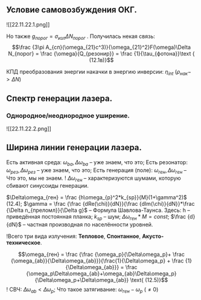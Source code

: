 ## Условие самовозбуждения ОКГ.

![[22.11.22.1.png]]

Но также $g_{порог}=\sigma_{изл}\Delta N_{порог}$ . Получилась некая связь:
$$\frac {3\pi A_{сп}(\omega_{21}c^3)}{\omega_{21}^2}F(\omega)\Delta N_{порог} = \frac {\omega}{Q_{резонир}} = \frac {1}{\tau_{фотона}}\text { (12.1в)}$$

КПД преобразования энергии накачки в энергию инверсии: $\eta_{int}$  ($\rho_{нак} -> \Delta N$)

## Спектр генерации лазера.

### Однородное/неоднородное уширение.

![[22.11.22.2.png]]

## Ширина линии генерации лазера.

Есть активная среда: $\omega_{ba},\Delta\omega_{ba}$ – уже знаем, что это;
Есть резонатор: $\omega_{рез},\Delta\omega_{рез}$ – уже знаем, что это;
Есть генерация (поле): $\omega_{ген},\Delta\omega_{ген}$ – Что это, мы не знаем.
! $\Delta\omega_{ген}$ – характеризуются шумами, которую сбивают синусоиды генерации.

$\Delta\omega_{ген} = \frac {h\omega_{p}^2*k_{sp}}{M}(1+\gamma^2)$ (12.4); $\gamma = \frac {\frac {dRe(\chi)}{dN}}{\frac {dIm(\chi)}{dN}}*\frac {\Delta n_{преломл}}{\Delta g}$ – Формула Шавлова-Таунса.
Здесь:
h – приведённая постоянная планка;
$k_{sp}$ – шум;
$\Delta\omega_{ген}*M = const$;
$\frac {d}{dN}$ – частная производная по населённости уровней.

 !Всего три вида излучения: **Тепловое**, **Спонтанное**, **Акусто-техническое**.

$$\omega_{ген} = \frac {\frac {\omega_p}{\Delta\omega_p}+ \frac {\omega_{ab}}{\Delta\omega_{ab}}}{\frac{1}{\Delta\omega_p} + \frac {1}{\Delta\omega_{ab}}} = \frac {\omega_p\Delta\omega_{ab}+\omega_{ab}\Delta\omega_p}{\Delta\omega_p+\Delta\omega_{ab}} \text{ (12.5)}$$
! СВЧ: $\Delta\omega_{ab}<\Delta\omega_p$;
Что такое затягивание: $\omega_{ген}-\omega_p$  $(\neq 0)$ 